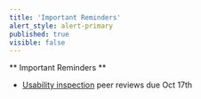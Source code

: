 ```yaml
---
title: 'Important Reminders'
alert_style: alert-primary
published: true
visible: false
---
```


** Important Reminders **  
* [Usability inspection](https://canvas.sfu.ca/courses/36662/assignments/267545) peer reviews due Oct 17th

